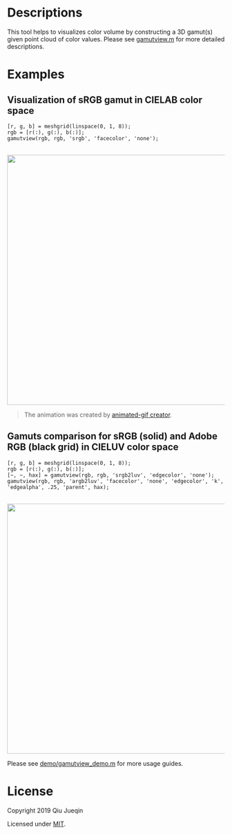 # Descriptions

This tool helps to visualizes color volume by constructing a 3D gamut(s) given point cloud of color values. Please see [gamutview.m](gamutview.m) for more detailed descriptions.


# Examples

## Visualization of sRGB gamut in CIELAB color space

```
[r, g, b] = meshgrid(linspace(0, 1, 8));
rgb = [r(:), g(:), b(:)];
gamutview(rgb, rgb, 'srgb', 'facecolor', 'none');
```

<br>

<img src="screenshots/example1.gif" width="580">

<br>

> The animation was created by [animated-gif creator](https://www.mathworks.com/matlabcentral/fileexchange/28766-animated-gif-creator).


## Gamuts comparison for sRGB (solid) and Adobe RGB (black grid) in CIELUV color space

```
[r, g, b] = meshgrid(linspace(0, 1, 8));
rgb = [r(:), g(:), b(:)];
[~, ~, hax] = gamutview(rgb, rgb, 'srgb2luv', 'edgecolor', 'none');
gamutview(rgb, rgb, 'argb2luv', 'facecolor', 'none', 'edgecolor', 'k', 'edgealpha', .25, 'parent', hax);
```

<br>

<img src="screenshots/example2.gif" width="580">

<br>

Please see [demo/gamutview_demo.m](demo/gamutview_demo.m) for more usage guides.


# License

Copyright 2019 Qiu Jueqin

Licensed under [MIT](http://opensource.org/licenses/MIT).